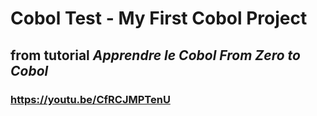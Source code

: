 # Cobol Test - My First Cobol Project

## from tutorial _Apprendre le Cobol_ *From Zero to Cobol*

### https://youtu.be/CfRCJMPTenU
